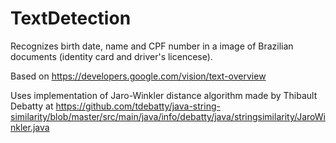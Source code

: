 # TextDetection
Recognizes birth date, name and CPF number in a image of Brazilian documents (identity card and driver's licencese).

Based on https://developers.google.com/vision/text-overview

Uses implementation of Jaro-Winkler distance algorithm made by Thibault Debatty at https://github.com/tdebatty/java-string-similarity/blob/master/src/main/java/info/debatty/java/stringsimilarity/JaroWinkler.java
